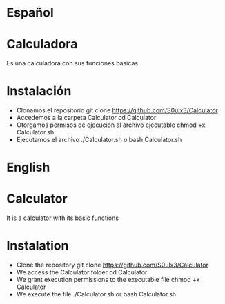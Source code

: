 # Español
# Calculadora
Es una calculadora con sus funciones basicas
# Instalación
- Clonamos el repositorio
git clone https://github.com/S0ulx3/Calculator
- Accedemos a la carpeta Calculator
cd Calculator
- Otorgamos permisos de ejecución al archivo ejecutable
chmod +x Calculator.sh
- Ejecutamos el archivo
./Calculator.sh  o  bash Calculator.sh

# English
# Calculator
It is a calculator with its basic functions
# Instalation
- Clone the repository
git clone https://github.com/S0ulx3/Calculator
- We access the Calculator folder
cd Calculator
- We grant execution permissions to the executable file
chmod +x Calculator
- We execute the file
./Calculator.sh  or  bash Calculator.sh
